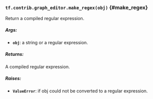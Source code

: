 ### `tf.contrib.graph_editor.make_regex(obj)` {#make_regex}

Return a compiled regular expression.

##### Args:


*  <b>`obj`</b>: a string or a regular expression.

##### Returns:

  A compiled regular expression.

##### Raises:


*  <b>`ValueError`</b>: if obj could not be converted to a regular expression.

